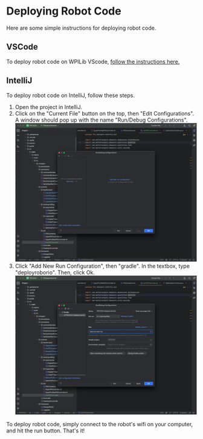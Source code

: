 # Deploying Robot Code

Here are some simple instructions for deploying robot code.

## VSCode

To deploy robot code on WPILib VScode, 
[follow the instructions here.](https://docs.wpilib.org/en/stable/docs/software/vscode-overview/deploying-robot-code.html)

## IntelliJ

To deploy robot code on IntelliJ, follow these steps.

1. Open the project in IntelliJ.
2. Click on the "Current File" button on the top, then "Edit Configurations".
A window should pop up with the name "Run/Debug Configurations".  
![Step 2 Image](/assets/deploying-robot-code/step-2.png)
3. Click "Add New Run Configuration", then "gradle". In the textbox, type
"deployroborio". Then, click Ok.
![Step 3 Image](/assets/deploying-robot-code/step-3.png)

To deploy robot code, simply connect to the robot's wifi on your computer,
and hit the run button. That's it!